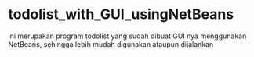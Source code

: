 # todolist_with_GUI_usingNetBeans
ini merupakan program todolist yang sudah dibuat GUI nya menggunakan NetBeans, sehingga lebih mudah digunakan ataupun dijalankan 
